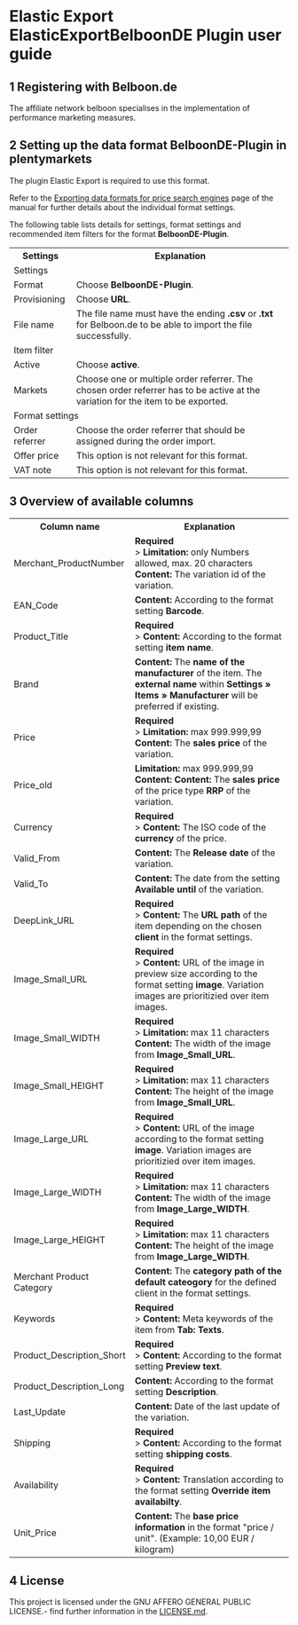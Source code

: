# Elastic Export ElasticExportBelboonDE Plugin user guide

<div class="container-toc"></div>

## 1 Registering with Belboon.de

The affiliate network belboon specialises in the implementation of performance marketing measures.

## 2 Setting up the data format BelboonDE-Plugin in plentymarkets

The plugin Elastic Export is required to use this format.

Refer to the [Exporting data formats for price search engines](https://knowledge.plentymarkets.com/en/basics/data-exchange/exporting-data#30) page of the manual for further details about the individual format settings.

The following table lists details for settings, format settings and recommended item filters for the format **BelboonDE-Plugin**.
<table>
    <tr>
        <th>
            Settings
        </th>
        <th>
            Explanation
        </th>
    </tr>
    <tr>
        <td class="th" colspan="2">
            Settings
        </td>
    </tr>
    <tr>
        <td>
            Format
        </td>
        <td>
            Choose <b>BelboonDE-Plugin</b>.
        </td>        
    </tr>
    <tr>
        <td>
            Provisioning
        </td>
        <td>
            Choose <b>URL</b>.
        </td>        
    </tr>
    <tr>
        <td>
            File name
        </td>
        <td>
            The file name must have the ending <b>.csv</b> or <b>.txt</b> for Belboon.de to be able to import the file successfully.
        </td>        
    </tr>
    <tr>
        <td class="th" colspan="2">
            Item filter
        </td>
    </tr>
    <tr>
        <td>
            Active
        </td>
        <td>
            Choose <b>active</b>.
        </td>        
    </tr>
    <tr>
        <td>
            Markets
        </td>
        <td>
            Choose one or multiple order referrer. The chosen order referrer has to be active at the variation for the item to be exported.
        </td>        
    </tr>
    <tr>
        <td class="th" colspan="2">
            Format settings
        </td>
    </tr>
    <tr>
        <td>
            Order referrer
        </td>
        <td>
            Choose the order referrer that should be assigned during the order import.
        </td>        
    </tr>
    <tr>
        <td>
            Offer price
        </td>
        <td>
            This option is not relevant for this format.
        </td>        
    </tr>
    <tr>
        <td>
            VAT note
        </td>
        <td>
            This option is not relevant for this format.
        </td>        
    </tr>
</table>


## 3 Overview of available columns

<table>
    <tr>
        <th>
            Column name
        </th>
        <th>
            Explanation
        </th>
    </tr>
    <tr>
        <td>
            Merchant_ProductNumber
        </td>
        <td>
            <b>Required</b><br>>
            <b>Limitation:</b> only Numbers allowed, max. 20 characters<br>
            <b>Content:</b> The variation id of the variation.
        </td>        
    </tr>
    <tr>
        <td>
            EAN_Code
        </td>
        <td>
            <b>Content:</b> According to the format setting <b>Barcode</b>.
        </td>        
    </tr>
    <tr>
        <td>
            Product_Title
        </td>
        <td>
            <b>Required</b><br>>
            <b>Content:</b> According to the format setting <b>item name</b>.
        </td>        
    </tr>
    <tr>
        <td>
            Brand
        </td>
        <td>
            <b>Content:</b> The <b>name of the manufacturer</b> of the item. The <b>external name</b> within <b>Settings » Items » Manufacturer</b> will be preferred if existing.
        </td>        
    </tr>
    <tr>
        <td>
            Price
        </td>
        <td>
            <b>Required</b><br>>
            <b>Limitation:</b> max 999.999,99 <br>
            <b>Content:</b> The <b>sales price</b> of the variation.
        </td>        
    </tr>
    <tr>
        <td>
            Price_old
        </td>
        <td>
            <b>Limitation:</b> max 999.999,99 <br>
            <b>Content:</b> <b>Content:</b> The <b>sales price</b> of the price type <b>RRP</b> of the variation.
        </td>        
    </tr>
    <tr>
        <td>
            Currency
        </td>
        <td>
            <b>Required</b><br>>
            <b>Content:</b> The ISO code of the <b>currency</b> of the price.
        </td>        
    </tr>
    <tr>
        <td>
            Valid_From
        </td>
        <td>
            <b>Content:</b> The <b>Release date</b> of the variation. 
        </td>        
    </tr>
    <tr>
        <td>
            Valid_To
        </td>
        <td>
            <b>Content:</b> The date from the setting <b>Available until</b> of the variation.
        </td>        
    </tr>
    <tr>
        <td>
            DeepLink_URL
        </td>
        <td>
            <b>Required</b><br>>
            <b>Content:</b> The <b>URL path</b> of the item depending on the chosen <b>client</b> in the format settings.
        </td>        
    </tr>
    <tr>
        <td>
            Image_Small_URL
        </td>
        <td>
            <b>Required</b><br>>
            <b>Content:</b> URL of the image in preview size according to the format setting <b>image</b>. Variation images are prioritizied over item images.
        </td>        
    </tr>
    <tr>
        <td>
            Image_Small_WIDTH
        </td>
        <td>
            <b>Required</b><br>>
            <b>Limitation:</b> max 11 characters<br>
            <b>Content:</b> The width of the image from <b>Image_Small_URL</b>.
        </td>        
    </tr>
    <tr>
        <td>
            Image_Small_HEIGHT
        </td>
        <td>
            <b>Required</b><br>>
            <b>Limitation:</b> max 11 characters<br>
            <b>Content:</b> The height of the image from <b>Image_Small_URL</b>.
        </td>        
    </tr>
    <tr>
        <td>
            Image_Large_URL
        </td>
        <td>
            <b>Required</b><br>>
            <b>Content:</b> URL of the image according to the format setting <b>image</b>. Variation images are prioritizied over item images.
        </td>        
    </tr>
    <tr>
        <td>
            Image_Large_WIDTH
        </td>
        <td>
            <b>Required</b><br>>
            <b>Limitation:</b> max 11 characters<br>
            <b>Content:</b> The width of the image from <b>Image_Large_WIDTH</b>.
        </td>        
    </tr>
    <tr>
        <td>
            Image_Large_HEIGHT
        </td>
        <td>
            <b>Required</b><br>>
            <b>Limitation:</b> max 11 characters<br>
            <b>Content:</b> The height of the image from <b>Image_Large_WIDTH</b>.
        </td>        
    </tr>
    <tr>
        <td>
            Merchant Product Category
        </td>
        <td>
            <b>Content:</b> The <b>category path of the default cateogory</b> for the defined client in the format settings.
        </td>        
    </tr>
    <tr>
        <td>
            Keywords
        </td>
        <td>
            <b>Required</b><br>>
            <b>Content:</b> Meta keywords of the item from <b>Tab: Texts</b>.
        </td>        
    </tr>
    <tr>
        <td>
            Product_Description_Short
        </td>
        <td>
            <b>Required</b><br>>
            <b>Content:</b> According to the format setting <b>Preview text</b>.
        </td>        
    </tr>
    <tr>
        <td>
            Product_Description_Long
        </td>
        <td>
            <b>Content:</b> According to the format setting <b>Description</b>.
        </td>        
    </tr>
    <tr>
        <td>
            Last_Update
        </td>
        <td>
            <b>Content:</b> Date of the last update of the variation.
        </td>        
    </tr>
    <tr>
        <td>
            Shipping
        </td>
        <td>
            <b>Required</b><br>>
            <b>Content:</b> According to the format setting <b>shipping costs</b>.
        </td>        
    </tr>
    <tr>
        <td>
            Availability
        </td>
        <td>
            <b>Required</b><br>>
            <b>Content:</b> Translation according to the format setting <b>Override item availabilty</b>.
        </td>        
    </tr>
    <tr>
        <td>
            Unit_Price
        </td>
        <td>
            <b>Content:</b> The <b>base price information</b> in the format "price / unit". (Example: 10,00 EUR / kilogram)
        </td>        
    </tr>
</table>

## 4 License

This project is licensed under the GNU AFFERO GENERAL PUBLIC LICENSE.- find further information in the [LICENSE.md](https://github.com/plentymarkets/plugin-elastic-export-belboon-de/blob/master/LICENSE.md).
